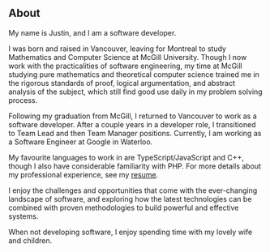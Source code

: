 ## About

My name is Justin, and I am a software developer.

I was born and raised in Vancouver, leaving for Montreal to study Mathematics and Computer Science at McGill University.
Though I now work with the practicalities of software engineering, my time at McGill studying pure mathematics and theoretical computer science trained me in the rigorous standards of proof, logical argumentation, and abstract analysis of the subject, which still find good use daily in my problem solving process.

Following my graduation from McGill, I returned to Vancouver to work as a software developer.
After a couple years in a developer role, I transitioned to Team Lead and then Team Manager positions.
Currently, I am working as a Software Engineer at Google in Waterloo.

My favourite languages to work in are TypeScript/JavaScript and C++, though I also have considerable familiarity with PHP.
For more details about my professional experience, see my
<a href="/assets/cv-justin-achong.pdf" target="_blank">resume</a>.

I enjoy the challenges and opportunities that come with the ever-changing landscape of software, and exploring how the latest technologies can be combined with proven methodologies to build powerful and effective systems.

When not developing software, I enjoy spending time with my lovely wife and children.
